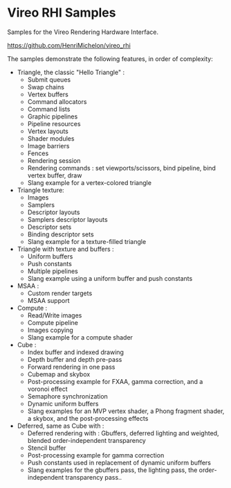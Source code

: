 # Vireo RHI Samples

Samples for the Vireo Rendering Hardware Interface.

https://github.com/HenriMichelon/vireo_rhi

The samples demonstrate the following features, in order of complexity:

- Triangle, the classic "Hello Triangle" :
  - Submit queues
  - Swap chains
  - Vertex buffers
  - Command allocators
  - Command lists
  - Graphic pipelines
  - Pipeline resources
  - Vertex layouts
  - Shader modules
  - Image barriers
  - Fences
  - Rendering session
  - Rendering commands : set viewports/scissors, bind pipeline, bind vertex buffer, draw
  - Slang example for a vertex-colored triangle
- Triangle texture:
  - Images
  - Samplers
  - Descriptor layouts
  - Samplers descriptor layouts
  - Descriptor sets
  - Binding descriptor sets
  - Slang example for a texture-filled triangle
- Triangle with texture and buffers :
  - Uniform buffers
  - Push constants
  - Multiple pipelines
  - Slang example using a uniform buffer and push constants
- MSAA :
  - Custom render targets
  - MSAA support
- Compute :
  - Read/Write images
  - Compute pipeline
  - Images copying
  - Slang example for a compute shader
- Cube :
  - Index buffer and indexed drawing
  - Depth buffer and depth pre-pass
  - Forward rendering in one pass
  - Cubemap and skybox
  - Post-processing example for FXAA, gamma correction, and a voronoi effect
  - Semaphore synchronization
  - Dynamic uniform buffers
  - Slang examples for an MVP vertex shader, a Phong fragment shader, a skybox, and the post-processing effects
- Deferred, same as Cube with :
  - Deferred rendering with : Gbuffers, deferred lighting and weighted, blended order-independent transparency
  - Stencil buffer
  - Post-processing example for gamma correction
  - Push constants used in replacement of dynamic uniform buffers
  - Slang examples for the gbuffers pass, the lighting pass, the order-independent transparency pass..